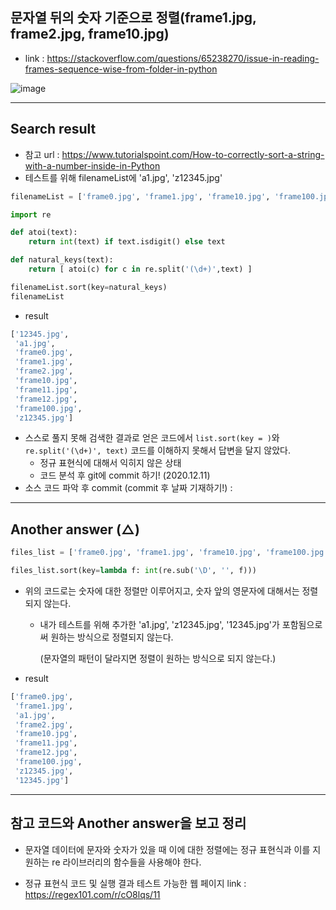 ## 문자열 뒤의 숫자 기준으로 정렬(frame1.jpg, frame2.jpg, frame10.jpg)

- link : https://stackoverflow.com/questions/65238270/issue-in-reading-frames-sequence-wise-from-folder-in-python

![image](https://user-images.githubusercontent.com/71396432/101805682-62751a80-3b56-11eb-8a55-ca6e5c1ecf73.png)



---



## Search result

- 참고 url : https://www.tutorialspoint.com/How-to-correctly-sort-a-string-with-a-number-inside-in-Python
- 테스트를 위해 filenameList에 'a1.jpg', 'z12345.jpg'

```python
filenameList = ['frame0.jpg', 'frame1.jpg', 'frame10.jpg', 'frame100.jpg', 'frame2.jpg', 'frame11.jpg', 'frame12.jpg', 'a1', 'z12345', '12345.jpg']

import re

def atoi(text):
    return int(text) if text.isdigit() else text

def natural_keys(text):
    return [ atoi(c) for c in re.split('(\d+)',text) ]

filenameList.sort(key=natural_keys)
filenameList
```



- result

```python
['12345.jpg',
 'a1.jpg',
 'frame0.jpg',
 'frame1.jpg',
 'frame2.jpg',
 'frame10.jpg',
 'frame11.jpg',
 'frame12.jpg',
 'frame100.jpg',
 'z12345.jpg']
```



- 스스로 풀지 못해 검색한 결과로 얻은 코드에서 ```list.sort(key = )```와 ```re.split('(\d+)', text)``` 코드를 이해하지 못해서 답변을 달지 않았다.
  - 정규 표현식에 대해서 익히지 않은 상태
  - 코드 분석 후 git에 commit 하기! (2020.12.11)
- 소스 코드 파악 후 commit (commit 후 날짜 기재하기!) : 



---



## Another answer (△)

```python
files_list = ['frame0.jpg', 'frame1.jpg', 'frame10.jpg', 'frame100.jpg', 'frame2.jpg', 'frame11.jpg', 'frame12.jpg', 'a1,jpg', 'z12345.jpg', '12345.jpg']

files_list.sort(key=lambda f: int(re.sub('\D', '', f))) 
```

- 위의 코드로는 숫자에 대한 정렬만 이루어지고, 숫자 앞의 영문자에 대해서는 정렬되지 않는다.

  - 내가 테스트를 위해 추가한 'a1.jpg', 'z12345.jpg', '12345.jpg'가 포함됨으로써 원하는 방식으로 정렬되지 않는다.

     (문자열의 패턴이 달라지면 정렬이 원하는 방식으로 되지 않는다.)

  

- result

```python
['frame0.jpg',
 'frame1.jpg',
 'a1.jpg',
 'frame2.jpg',
 'frame10.jpg',
 'frame11.jpg',
 'frame12.jpg',
 'frame100.jpg',
 'z12345.jpg',
 '12345.jpg']
```



---



## 참고 코드와 Another answer을 보고 정리

- 문자열 데이터에 문자와 숫자가 있을 때 이에 대한 정렬에는 정규 표현식과 이를 지원하는 re 라이브러리의 함수들을 사용해야 한다.

- 정규 표현식 코드 및 실행 결과 테스트 가능한 웹 페이지 link : https://regex101.com/r/cO8lqs/11


